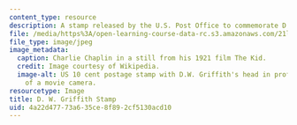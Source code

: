 ```yaml
---
content_type: resource
description: A stamp released by the U.S. Post Office to commemorate D. W. Griffith.
file: /media/https%3A/open-learning-course-data-rc.s3.amazonaws.com/21l-011-the-film-experience-fall-2013/4a22d47773a635ce8f892cf5130acd10_stamp10c.jpg
file_type: image/jpeg
image_metadata:
  caption: Charlie Chaplin in a still from his 1921 film The Kid.
  credit: Image courtesy of Wikipedia.
  image-alt: US 10 cent postage stamp with D.W. Griffith's head in profile and a drawing
    of a movie camera.
resourcetype: Image
title: D. W. Griffith Stamp
uid: 4a22d477-73a6-35ce-8f89-2cf5130acd10
---
```

